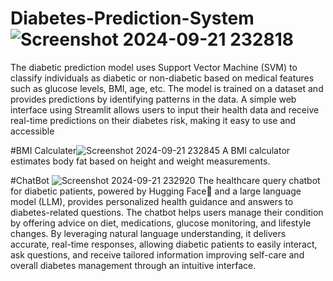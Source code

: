 # Diabetes-Prediction-System![Screenshot 2024-09-21 232818](https://github.com/user-attachments/assets/dcd3ec02-767a-4e26-92e7-a301af83cb89)
The diabetic prediction model uses Support Vector Machine (SVM) to classify individuals as diabetic or non-diabetic based on medical features such as glucose levels, BMI, age, etc. The model is trained on a dataset and provides predictions by identifying patterns in the data. A simple web interface using Streamlit allows users to input their health data and receive real-time predictions on their diabetes risk, making it easy to use and accessible

#BMI Calculater![Screenshot 2024-09-21 232845](https://github.com/user-attachments/assets/8ef1222e-1500-4666-8e74-a90e001a7fde)
A BMI calculator estimates body fat based on height and weight measurements.

#ChatBot ![Screenshot 2024-09-21 232920](https://github.com/user-attachments/assets/cba62760-db5a-47b5-b82a-31e7d56432a9)
The healthcare query chatbot for diabetic patients, powered by Hugging Face🤗 and a large language model (LLM), provides personalized health guidance and answers to diabetes-related questions. The chatbot helps users manage their condition by offering advice on diet, medications, glucose monitoring, and lifestyle changes. By leveraging natural language understanding, it delivers accurate, real-time responses, allowing diabetic patients to easily interact, ask questions, and receive tailored information improving self-care and overall diabetes management through an intuitive interface.

